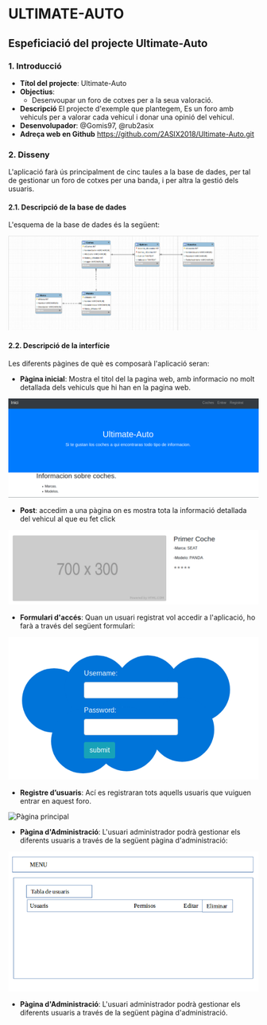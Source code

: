 # ULTIMATE-AUTO

## Espeficiació del projecte Ultimate-Auto

### 1. Introducció

* **Títol del projecte**: Ultimate-Auto
* **Objectius**:
  * Desenvoupar un foro de cotxes per a la seua valoració.
* **Descripció** El projecte d'exemple que plantegem, Es un foro amb vehiculs per a valorar cada vehicul i donar una opinió del vehicul.
* **Desenvolupador**: @Gomis97, @rub2asix 
* **Adreça web en Github** https://github.com/2ASIX2018/Ultimate-Auto.git

### 2. Disseny

L'aplicació farà ús principalment de cinc taules a la base de dades, per tal de gestionar un foro de cotxes per una banda, i per altra la gestió dels usuaris.

#### 2.1. Descripció de la base de dades

L'esquema de la base de dades és la següent:

![Base de daes](imgs/bd.png)

#### 2.2. Descripció de la interfície 

Les diferents pàgines de què es composarà l'aplicació seran:

* **Pàgina inicial**: Mostra el titol del la pagina web, amb informacio no molt detallada dels vehiculs que hi han en la pagina web.

![Pàgina principal](imgs/principal.png)

* **Post**: accedim a una pàgina on es mostra tota la informació detallada del vehicul al que eu fet click

![Pàgina principal](imgs/post.png)

* **Formulari d'accés**: Quan un usuari registrat vol accedir a l'aplicació, ho farà a través del següent formulari:

![Pàgina principal](imgs/login.png)

* **Registre d’usuaris**: Ací es registraran tots aquells usuaris que vuiguen entrar en aquest foro.

![Pàgina principal](imgs/usuaris.png)

* **Pàgina d'Administració**: L'usuari administrador podrà gestionar els diferents usuaris a través de la següent pàgina d'administració:

![Pàgina principal](imgs/admin.png)

* **Pàgina d'Administració**:  L'usuari administrador podrà gestionar els diferents usuaris a través de la següent pàgina d'administració.

